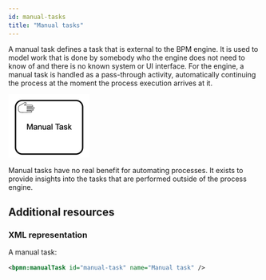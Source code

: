 ```yaml
---
id: manual-tasks
title: "Manual tasks"
---
```


A manual task defines a task that is external to the BPM engine. It is used to model work that is done
by somebody who the engine does not need to know of and there is no known system or UI interface. 
For the engine, a manual task is handled as a pass-through activity, automatically continuing the 
process at the moment the process execution arrives at it.

![task](assets/manual-task.png)

Manual tasks have no real benefit for automating processes. It exists to provide insights into the tasks
that are performed outside of the process engine.

## Additional resources

### XML representation

A manual task:
```xml
<bpmn:manualTask id="manual-task" name="Manual task" />
```